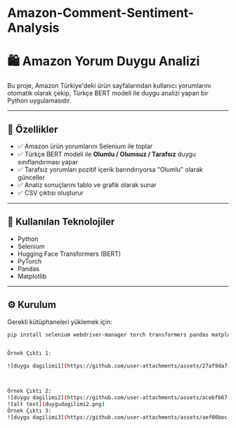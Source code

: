 # Amazon-Comment-Sentiment-Analysis

# 🛍️ Amazon Yorum Duygu Analizi

Bu proje, Amazon Türkiye'deki ürün sayfalarından kullanıcı yorumlarını otomatik olarak çekip, Türkçe BERT modeli ile duygu analizi yapan bir Python uygulamasıdır.

---

## 🚀 Özellikler

- ✅ Amazon ürün yorumlarını Selenium ile toplar  
- ✅ Türkçe BERT modeli ile **Olumlu / Olumsuz / Tarafsız** duygu sınıflandırması yapar  
- ✅ Tarafsız yorumları pozitif içerik barındırıyorsa "Olumlu" olarak günceller  
- ✅ Analiz sonuçlarını tablo ve grafik olarak sunar  
- ✅ CSV çıktısı oluşturur

---

## 🧰 Kullanılan Teknolojiler

- Python  
- Selenium  
- Hugging Face Transformers (BERT)  
- PyTorch  
- Pandas  
- Matplotlib

---

## ⚙️ Kurulum

Gerekli kütüphaneleri yüklemek için:

```bash
pip install selenium webdriver-manager torch transformers pandas matplotlib


Örnek Çıktı 1:

![duygu dagilimi1](https://github.com/user-attachments/assets/27af9da7-4165-4202-b6c2-2ad6be19bdc3)



Örnek Çıktı 2:
![duygu dagilimi2](https://github.com/user-attachments/assets/acebfb67-abb5-4591-9ea4-9e4f873e1026)
![alt text](duygudagilimi2.png)
Örnek Çıktı 3:
![duygu dagilimi3](https://github.com/user-attachments/assets/aef00bec-fa37-40ad-b366-55e5850a7a38)


